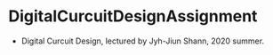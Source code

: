# DigitalCurcuitDesignAssignment
* Digital Curcuit Design, lectured by Jyh-Jiun Shann, 2020 summer.

